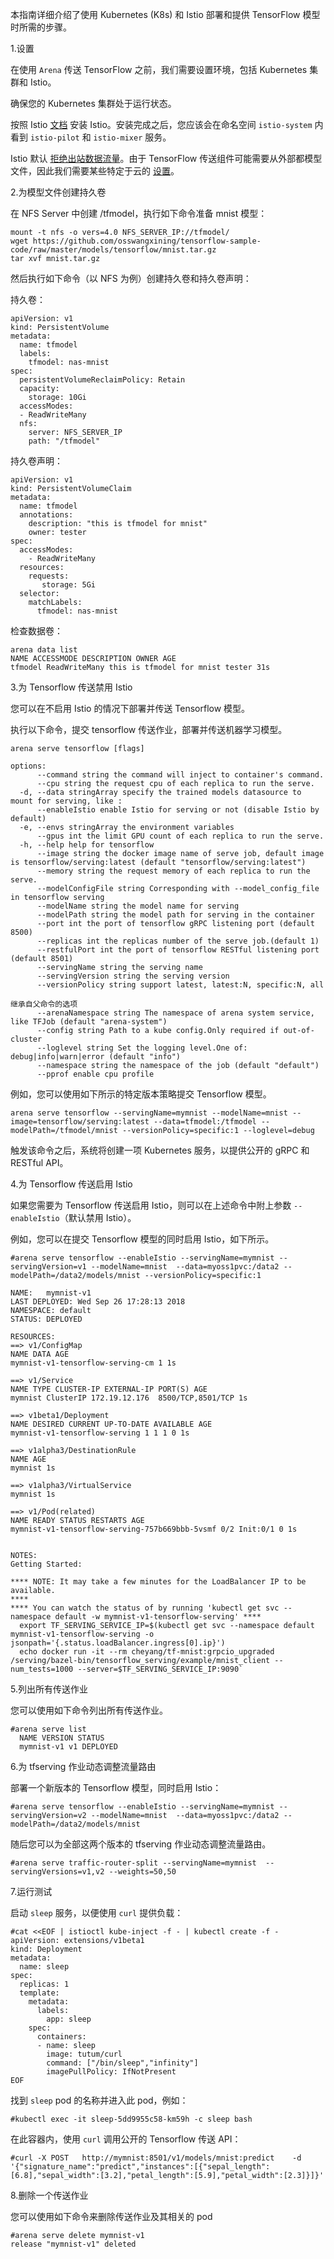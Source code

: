 ﻿本指南详细介绍了使用 Kubernetes (K8s) 和 Istio 部署和提供 TensorFlow 模型时所需的步骤。

1.设置

在使用 `Arena` 传送 TensorFlow 之前，我们需要设置环境，包括 Kubernetes 集群和 Istio。

确保您的 Kubernetes 集群处于运行状态。

按照 Istio [文档](https://istio.io/docs/setup/kubernetes/quick-start/#installation-steps) 安装 Istio。安装完成之后，您应该会在命名空间 `istio-system` 内看到 `istio-pilot` 和 `istio-mixer` 服务。

Istio 默认 [拒绝出站数据流量](https://istio.io/docs/tasks/traffic-management/egress.html)。由于 TensorFlow 传送组件可能需要从外部都模型文件，因此我们需要某些特定于云的 [设置](https://istio.io/docs/tasks/traffic-management/egress.html#calling-external-services-directly)。 

2\.为模型文件创建持久卷

在 NFS Server 中创建 /tfmodel，执行如下命令准备 mnist 模型：

```
mount -t nfs -o vers=4.0 NFS_SERVER_IP://tfmodel/
wget https://github.com/osswangxining/tensorflow-sample-code/raw/master/models/tensorflow/mnist.tar.gz
tar xvf mnist.tar.gz
``` 

然后执行如下命令（以 NFS 为例）创建持久卷和持久卷声明：

持久卷：
```
apiVersion: v1
kind: PersistentVolume
metadata:
  name: tfmodel
  labels:
    tfmodel: nas-mnist
spec:
  persistentVolumeReclaimPolicy: Retain
  capacity:
    storage: 10Gi
  accessModes:
  - ReadWriteMany
  nfs:
    server: NFS_SERVER_IP
    path: "/tfmodel"
```

持久卷声明：

```
apiVersion: v1
kind: PersistentVolumeClaim
metadata:
  name: tfmodel
  annotations:
    description: "this is tfmodel for mnist"
    owner: tester
spec:
  accessModes:
    - ReadWriteMany
  resources:
    requests:
       storage: 5Gi
  selector:
    matchLabels:
      tfmodel: nas-mnist
```

检查数据卷：
```
arena data list
NAME ACCESSMODE DESCRIPTION OWNER AGE
tfmodel ReadWriteMany this is tfmodel for mnist tester 31s
```


3\.为 Tensorflow 传送禁用 Istio

您可以在不启用 Istio 的情况下部署并传送 Tensorflow 模型。 

执行以下命令，提交 tensorflow 传送作业，部署并传送机器学习模型。

```
arena serve tensorflow [flags]

options:
      --command string the command will inject to container's command.
      --cpu string the request cpu of each replica to run the serve.
  -d, --data stringArray specify the trained models datasource to mount for serving, like :
      --enableIstio enable Istio for serving or not (disable Istio by default)
  -e, --envs stringArray the environment variables
      --gpus int the limit GPU count of each replica to run the serve.
  -h, --help help for tensorflow
      --image string the docker image name of serve job, default image is tensorflow/serving:latest (default "tensorflow/serving:latest")
      --memory string the request memory of each replica to run the serve.
      --modelConfigFile string Corresponding with --model_config_file in tensorflow serving
      --modelName string the model name for serving
      --modelPath string the model path for serving in the container
      --port int the port of tensorflow gRPC listening port (default 8500)
      --replicas int the replicas number of the serve job.(default 1)
      --restfulPort int the port of tensorflow RESTful listening port (default 8501)
      --servingName string the serving name
      --servingVersion string the serving version
      --versionPolicy string support latest, latest:N, specific:N, all

继承自父命令的选项
      --arenaNamespace string The namespace of arena system service, like TFJob (default "arena-system")
      --config string Path to a kube config.Only required if out-of-cluster
      --loglevel string Set the logging level.One of: debug|info|warn|error (default "info")
      --namespace string the namespace of the job (default "default")
      --pprof enable cpu profile      
```

例如，您可以使用如下所示的特定版本策略提交 Tensorflow 模型。

```
arena serve tensorflow --servingName=mymnist --modelName=mnist --image=tensorflow/serving:latest --data=tfmodel:/tfmodel --modelPath=/tfmodel/mnist --versionPolicy=specific:1 --loglevel=debug
```

触发该命令之后，系统将创建一项 Kubernetes 服务，以提供公开的 gRPC 和 RESTful API。


4\.为 Tensorflow 传送启用 Istio

如果您需要为 Tensorflow 传送启用 Istio，则可以在上述命令中附上参数 `--enableIstio`（默认禁用 Istio）。

例如，您可以在提交 Tensorflow 模型的同时启用 Istio，如下所示。

```
#arena serve tensorflow --enableIstio --servingName=mymnist --servingVersion=v1 --modelName=mnist  --data=myoss1pvc:/data2 --modelPath=/data2/models/mnist --versionPolicy=specific:1 

NAME:   mymnist-v1
LAST DEPLOYED: Wed Sep 26 17:28:13 2018
NAMESPACE: default
STATUS: DEPLOYED

RESOURCES:
==> v1/ConfigMap
NAME DATA AGE
mymnist-v1-tensorflow-serving-cm 1 1s

==> v1/Service
NAME TYPE CLUSTER-IP EXTERNAL-IP PORT(S) AGE
mymnist ClusterIP 172.19.12.176  8500/TCP,8501/TCP 1s

==> v1beta1/Deployment
NAME DESIRED CURRENT UP-TO-DATE AVAILABLE AGE
mymnist-v1-tensorflow-serving 1 1 1 0 1s

==> v1alpha3/DestinationRule
NAME AGE
mymnist 1s

==> v1alpha3/VirtualService
mymnist 1s

==> v1/Pod(related)
NAME READY STATUS RESTARTS AGE
mymnist-v1-tensorflow-serving-757b669bbb-5vsmf 0/2 Init:0/1 0 1s


NOTES:
Getting Started:

**** NOTE: It may take a few minutes for the LoadBalancer IP to be available.                                                                 ****
**** You can watch the status of by running 'kubectl get svc --namespace default -w mymnist-v1-tensorflow-serving' ****
  export TF_SERVING_SERVICE_IP=$(kubectl get svc --namespace default mymnist-v1-tensorflow-serving -o jsonpath='{.status.loadBalancer.ingress[0].ip}')
  echo docker run -it --rm cheyang/tf-mnist:grpcio_upgraded /serving/bazel-bin/tensorflow_serving/example/mnist_client --num_tests=1000 --server=$TF_SERVING_SERVICE_IP:9090`

```

5\.列出所有传送作业

您可以使用如下命令列出所有传送作业。

```
#arena serve list
  NAME VERSION STATUS
  mymnist-v1 v1 DEPLOYED
```

6\.为 tfserving 作业动态调整流量路由
   
部署一个新版本的 Tensorflow 模型，同时启用 Istio：
```
#arena serve tensorflow --enableIstio --servingName=mymnist --servingVersion=v2 --modelName=mnist  --data=myoss1pvc:/data2 --modelPath=/data2/models/mnist 
```

随后您可以为全部这两个版本的 tfserving 作业动态调整流量路由。
            
```
#arena serve traffic-router-split --servingName=mymnist  --servingVersions=v1,v2 --weights=50,50
```

7\.运行测试

启动 `sleep` 服务，以便使用 `curl` 提供负载：

```
#cat <<EOF | istioctl kube-inject -f - | kubectl create -f -
apiVersion: extensions/v1beta1
kind: Deployment
metadata:
  name: sleep
spec:
  replicas: 1
  template:
    metadata:
      labels:
        app: sleep
    spec:
      containers:
      - name: sleep
        image: tutum/curl
        command: ["/bin/sleep","infinity"]
        imagePullPolicy: IfNotPresent
EOF
```

找到 `sleep` pod 的名称并进入此 pod，例如：

```
#kubectl exec -it sleep-5dd9955c58-km59h -c sleep bash
```

在此容器内，使用 `curl` 调用公开的 Tensorflow 传送 API：

```
#curl -X POST   http://mymnist:8501/v1/models/mnist:predict    -d '{"signature_name":"predict","instances":[{"sepal_length":[6.8],"sepal_width":[3.2],"petal_length":[5.9],"petal_width":[2.3]}]}' 
```

8\.删除一个传送作业

您可以使用如下命令来删除传送作业及其相关的 pod
                                     
```
#arena serve delete mymnist-v1
release "mymnist-v1" deleted
```

